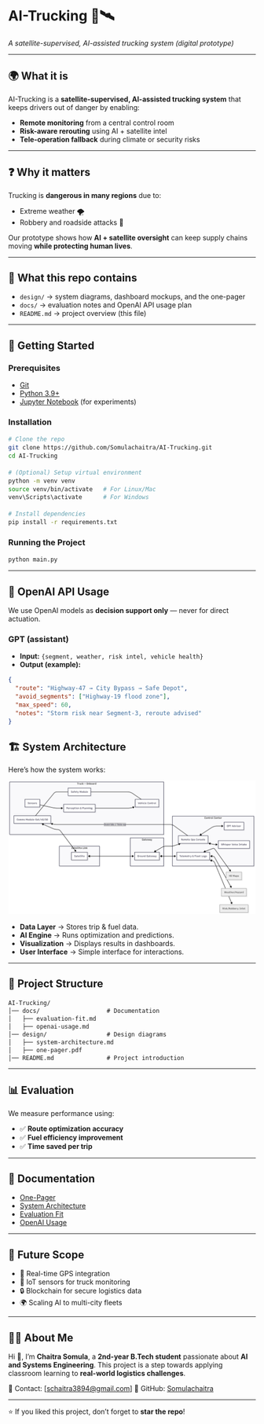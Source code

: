 # AI-Trucking 🚛🛰️  
*A satellite-supervised, AI-assisted trucking system (digital prototype)*

---

## 🌍 What it is
AI-Trucking is a **satellite-supervised, AI-assisted trucking system** that keeps drivers out of danger by enabling:
- **Remote monitoring** from a central control room  
- **Risk-aware rerouting** using AI + satellite intel  
- **Tele-operation fallback** during climate or security risks  

---

## ❓ Why it matters
Trucking is **dangerous in many regions** due to:
- Extreme weather 🌪️  
- Robbery and roadside attacks 🛑  

Our prototype shows how **AI + satellite oversight** can keep supply chains moving **while protecting human lives**.  

---

## 📂 What this repo contains
- `design/` → system diagrams, dashboard mockups, and the one-pager  
- `docs/` → evaluation notes and OpenAI API usage plan  
- `README.md` → project overview (this file)

---
## 🚀 Getting Started

### Prerequisites

* [Git](https://git-scm.com/)
* [Python 3.9+](https://www.python.org/)
* [Jupyter Notebook](https://jupyter.org/) (for experiments)

### Installation

```bash
# Clone the repo
git clone https://github.com/Somulachaitra/AI-Trucking.git
cd AI-Trucking

# (Optional) Setup virtual environment
python -m venv venv
source venv/bin/activate   # For Linux/Mac
venv\Scripts\activate      # For Windows

# Install dependencies
pip install -r requirements.txt
```

### Running the Project

```bash
python main.py
```


---

## 🧠 OpenAI API Usage
We use OpenAI models as **decision support only** — never for direct actuation.

### GPT (assistant)
- **Input:** `{segment, weather, risk intel, vehicle health}`  
- **Output (example):**
```json
{
  "route": "Highway-47 → City Bypass → Safe Depot",
  "avoid_segments": ["Highway-19 flood zone"],
  "max_speed": 60,
  "notes": "Storm risk near Segment-3, reroute advised"
}
```

## 🏗️ System Architecture

Here’s how the system works:

![System Architecture](design/system-diagram.png)

* **Data Layer** → Stores trip & fuel data.
* **AI Engine** → Runs optimization and predictions.
* **Visualization** → Displays results in dashboards.
* **User Interface** → Simple interface for interactions.

---

## 📂 Project Structure

```
AI-Trucking/
│── docs/                   # Documentation
│   ├── evaluation-fit.md
│   ├── openai-usage.md
│── design/                 # Design diagrams
│   ├── system-architecture.md
│   ├── one-pager.pdf
│── README.md               # Project introduction
```
---

## 📊 Evaluation

We measure performance using:

* ✅ **Route optimization accuracy**
* ✅ **Fuel efficiency improvement**
* ✅ **Time saved per trip**

---

## 📘 Documentation

* [One-Pager](design/one-pager.pdf)
* [System Architecture](design/system-architecture.md)
* [Evaluation Fit](docs/evaluation-fit.md)
* [OpenAI Usage](docs/openai-usage.md)

---

## 🌱 Future Scope

* 🚀 Real-time GPS integration
* 📡 IoT sensors for truck monitoring
* 🔒 Blockchain for secure logistics data
* 🌍 Scaling AI to multi-city fleets

---

## 🙋‍♂️ About Me

Hi 👋, I’m **Chaitra Somula**, a **2nd-year B.Tech student** passionate about **AI and Systems Engineering**.
This project is a step towards applying classroom learning to **real-world logistics challenges**.

📧 Contact: \[[schaitra3894@gmail.com](mailto:schaitra3894@gmail.com)]
🔗 GitHub: [Somulachaitra](https://github.com/Somulachaitra)

---

⭐ If you liked this project, don’t forget to **star the repo**!

